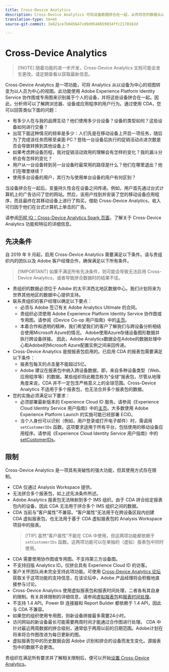 ```yaml
---
title: Cross-Device Analytics
description: Cross-Device Analytics 可将设备数据拼合在一起，从而将您的数据从以设备为中心转变为以人员为中心。
translation-type: tm+mt
source-git-commit: 3e821ce7b045647c09d9548659834ffc2170163d

---
```



# Cross-Device Analytics

> [!NOTE] 随着功能的进一步开发，Cross-Device Analytics 文档可能会发生更改。请定期查看以获取最新信息。

Cross-Device Analytics 是一项功能，可将 Analytics 从以设备为中心的视图转变为以人员为中心的视图。此功能使用 Adobe Experience Platform Identity Service 协作图或专用图来识别属于个人的设备，并将这些设备拼合在一起。因此，分析师可以了解跨浏览器、设备或应用程序的用户行为。通过使用 CDA，您可以回答类似下面的问题：

* 有多少人在与我的品牌互动？他们使用多少台设备？设备的类型如何？这些设备如何进行交叠？
* 出现下面这种情况的频率是多少：人们先是在移动设备上开启一项任务，随后为了完成该任务而移至桌面 PC？登陆一台设备后执行的促销活动点进次数是否会导致转换到其他设备上？
* 如果考虑跨设备历程，我对促销活动效用的理解会有怎样的变化？我的漏斗分析会有怎样的变化？
* 用户从一台设备转到另一台设备时最常用的路径是什么？他们在哪里退出？他们在哪里继续？
* 使用多台设备的用户，其行为与使用单台设备的用户有何区别？

当设备拼合在一起后，变量持久性会在设备之间传递。例如，用户首先通过台式计算机上的广告访问了您的网站。然后，该用户找到并安装了您的移动设备应用程序，而且最终在其移动设备上进行了购买。借助 Cross-Device Analytics，收入可归因于他们在台式计算机上单击的广告。

请参阅[历程 IQ：Cross-Device Analytics Spark 页面](http://adobe.ly/aacda)，了解关于 Cross-Device Analytics 功能和特征的详细信息。

## 先决条件

自 2019 年 9 月起，启用 Cross-Device Analytics 需要满足以下条件。请与贵组织内的团队以及 Adobe 客户经理合作，确保满足以下所有条件。

> [!IMPORTANT] 如果不满足所有先决条件，则可能会导致无法启用 Cross-Device Analytics，或者导致拼合数据时的结果不佳。

* 贵组织的数据必须位于 Adobe 的太平洋西北地区数据中心。我们计划将来为世界其他地区的数据中心提供支持。
* 联系贵组织的客户经理以确定以下要点：
   * 必须与 Adobe 签订有关 Adobe Analytics Ultimate 的合同。
   * 贵组织必须使用 Adobe Experience Platform Identity Service 协作图或专用图。请参阅《Device Co-op 用户指南》中的[主页](https://docs.adobe.com/content/help/en/device-co-op/using/home.html)。
   * 本着合作和透明的精神，我们希望我们的客户了解我们与跨设备分析相结合使用Microsoft Azure的情况。 Adobe使用Azure存储设备图形数据并执行跨设备拼接。 因此，Adobe Analytics数据会在Adobe的数据处理中心和Adobe的Microsoft Azure配置实例之间来回传递。
* Cross-Device Analytics 是按报表包启用的。已启用 CDA 的报表包需要满足以下条件：
   * 报表包每天的点击量不能超过5亿。
   * Adobe 建议在报表包中纳入跨设备数据，即，来自多种设备类型（Web、应用程序等）的数据。某些组织将此概念称为“全球”报表包，尽管从地理角度来说，CDA 并不一定包含严格意义上的全球范围。Cross-Device Analytics 不适用于多个报表包，也无法合并多个报表包的数据。
* 您的实施必须满足以下要求：
   * 必须部署最新版本的 Experience Cloud ID 服务。请参阅《Experience Cloud Identity Service 用户指南》中的[主页](https://docs.adobe.com/content/help/en/id-service/using/home.html)。大多数使用 Adobe Experience Platform Launch 的实施可能已经部署 ECID。
   * 当个人身份可以识别（例如，用户登录或打开电子邮件）时，需调用 `setCustomerIDs` 函数。这项要求适用于所有平台，包括使用的移动设备应用程序。请参阅《Experience Cloud Identity Service 用户指南》中的 [setCustomerIDs](https://docs.adobe.com/content/help/en/id-service/using/id-service-api/methods/setcustomerids.html)。

## 限制

Cross-Device Analytics 是一项具有突破性的强大功能，但其使用方式存在限制。

* CDA 仅通过 Analysis Workspace 提供。
* 无法拼合多个报表包，如上述先决条件所述。
* Adobe Analytics 报表包无法映射到多个 IMS 组织。由于 CDA 拼合给定报表包内的设备，因此 CDA 无法用于拼合多个 IMS 组织之间的数据。
* CDA 当前与“客户属性”不兼容。“客户属性”无法用于在跨设备区段内创建 CDA 虚拟报表包，也无法用于基于 CDA 虚拟报表包的 Analysis Workspace 项目中的报表。
   > [!TIP] 虽然“客户属性”不能在 CDA 中使用，但这两项功能都依赖于 `setCustomerIDs` 函数。这两项功能可以在单独的（虚拟）报表包中同时使用。
* CDA 需要使用协作图或专用图。不支持第三方设备图。
* 不支持旧版 Analytics ID。仅拼合具有 Experience Cloud ID 的访客。
* 客户关怀团队尚未完全支持此项功能。可使用 [Cross-Device Analytics 论坛](https://forums.adobe.com/community/experience-cloud/analytics-cloud/analytics/cross-device-analytics/overview)获取关于这项功能的支持信息，在该论坛中，Adobe 产品经理将会积极地直接参与讨论。
* Cross-Device Analytics 使用虚拟报表包和报表时间处理，二者各有其自身的限制。有关具体限制的详细信息，请参阅[虚拟报表包](../vrs/vrs-about.md)和[报表时间处理](../vrs/vrs-report-time-processing.md)。
* 不支持 1.4 API。Power BI 连接器和 Report Builder 都依赖于 1.4 API，因此与 CDA 不兼容。
* 如果您的组织使用专用图，则新设备拼接最多需要24小时。
* 访问网站的新设备最长可能需要两周时间才能通过合作图进行处理。 CDA 中针对最近两周数据的拼合级别，通常低于两周以前的日期范围。Adobe计划在将来将合作图改进为每日更新的图。
* 虚拟报表包中的历史数据会因 Adobe 识别和拼合的设备而发生变化。源报表包中的数据不会更改。

贵组织在满足所有要求并了解相关限制后，便可以开始[设置 Cross-Device Analytics](cda-setup.md)。
